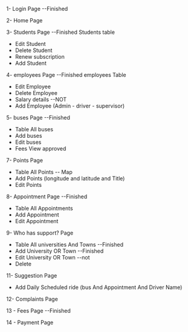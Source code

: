 
1- Login Page                                                            --Finished

2- Home Page

3- Students Page                                                          --Finished
Students table
- Edit Student
- Delete Student
- Renew subscription
- Add Student

4- employees Page                                                          --Finished
employees Table
- Edit Employee
- Delete Employee
- Salary details                   --NOT
- Add Employee (Admin - driver - supervisor)



5- buses Page                                                               --Finished
- Table All buses
- Add buses
- Edit buses
- Fees View approved

7- Points Page
- Table All Points -- Map
- Add Points (longitude and latitude and Title)
- Edit Points

8- Appointment Page                                                     --Finished
- Table All Appointments
- Add Appointment
- Edit Appointment

9- Who has support? Page
- Table All universities And Towns       --Finished
- Add University OR Town       --Finished
- Edit University OR Town      --not
- Delete

11- Suggestion Page
- Add Daily Scheduled ride  (bus And Appointment And Driver Name)

12- Complaints Page

13 - Fees Page                                                             --Finished

14 - Payment Page




